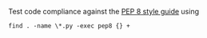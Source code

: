 Test code compliance against the [PEP 8 style guide](https://www.python.org/dev/peps/pep-0008/) using
```
find . -name \*.py -exec pep8 {} +
```
